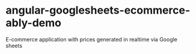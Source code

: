 # angular-googlesheets-ecommerce-ably-demo
E-commerce application with prices generated in realtime via Google sheets


